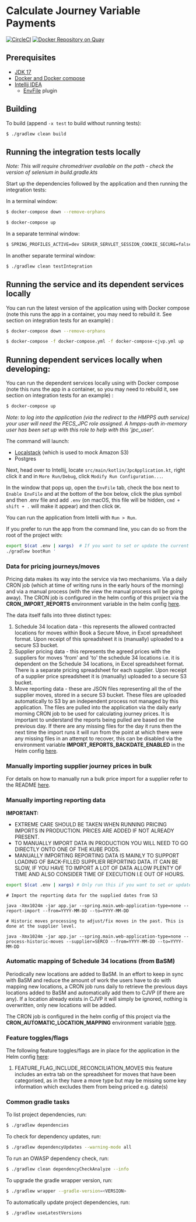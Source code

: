 # Calculate Journey Variable Payments

[![CircleCI](https://circleci.com/gh/ministryofjustice/calculate-journey-variable-payments/tree/main.svg?style=svg)](https://circleci.com/gh/ministryofjustice/calculate-journey-variable-payments)
[![Docker Repository on Quay](https://quay.io/repository/hmpps/calculate-journey-variable-payments/status)](https://quay.io/repository/hmpps/calculate-journey-variable-payments)
## Prerequisites

- [JDK 17](https://openjdk.java.net/projects/jdk/17/)
- [Docker and Docker compose](https://docs.docker.com/get-docker/)
- [Intellij IDEA](https://www.jetbrains.com/idea/)
  - [EnvFile](https://plugins.jetbrains.com/plugin/7861-envfile) plugin

## Building

To build (append `-x test` to build without running tests):
```bash
$ ./gradlew clean build
```

## Running the integration tests locally

*Note: This will require chromedriver available on the path - check the version of selenium in build.gradle.kts*

Start up the dependencies followed by the application and then running the integration tests:

In a terminal window:
```bash
$ docker-compose down --remove-orphans

$ docker-compose up
```

In a separate terminal window:
```bash
$ SPRING_PROFILES_ACTIVE=dev SERVER_SERVLET_SESSION_COOKIE_SECURE=false ./gradlew bootRun
```

In another separate terminal window:
```bash
$ ./gradlew clean testIntegration
```

## Running the service and its dependent services locally

You can run the latest version of the application using with Docker compose (note this runs the app in a container, you may need to rebuild it. See section on integration tests for an example) :

```bash
$ docker-compose down --remove-orphans

$ docker-compose -f docker-compose.yml -f docker-compose-cjvp.yml up
```

## Running dependent services locally when developing:

You can run the dependent services locally using with Docker compose (note this runs the app in a container, so you may need to rebuild it, see section on integration tests for an example) :

```bash
$ docker-compose up
```

*Note: to log into the application (via the redirect to the HMPPS auth service) your user will need the PECS_JPC role assigned. A hmpps-auth in-memory user has been set up with this role to help with this 'jpc_user'.*

The command will launch:

- [Localstack](https://github.com/localstack/localstack) (which is used to mock Amazon S3)
- Postgres

Next, head over to Intellij, locate `src/main/kotlin/JpcApplication.kt`, right click it and in `More Run/Debug`, click `Modify Run Configuration...`.

In the window that pops up, open the `EnvFile` tab, check the box next to `Enable EnvFile` and at the bottom of the box below, click the plus symbol and then .env file and add `.env` (on macOS, this file will be hidden, `cmd + shift + .` will make it appear) and then click `OK`.

You can run the application from Intelli with `Run > Run`.

If you prefer to run the app from the command line, you can do so from the root of the project with:

```bash
export $(cat .env | xargs)  # If you want to set or update the current shell environment
./gradlew bootRun '
```

### Data for pricing journeys/moves

Pricing data makes its way into the service via two mechanisms. Via a daily CRON job (which at time of writing runs in 
the early hours of the morning) and via a manual process (with the view the manual process will be going away). The 
CRON job is configured in the helm config of this project via the **CRON_IMPORT_REPORTS** environment variable in the
helm config [here](https://github.com/ministryofjustice/calculate-journey-variable-payments/tree/main/helm_deploy).

The data itself falls into three distinct types:

1. Schedule 34 location data - this represents the allowed contracted locations for moves within Book a Secure Move, in 
   Excel spreadsheet format. Upon receipt of this spreadsheet it is (manually) uploaded to a secure S3 bucket.
2. Supplier pricing data - this represents the agreed prices with the suppliers for moves 'from' and 'to' the schedule 
   34 locations i.e. it is dependent on the Schedule 34 locations, in Excel spreadsheet format. There is a separate 
   pricing spreadsheet for each supplier. Upon receipt of a supplier price spreadsheet it is (manually) uploaded to a 
   secure S3 bucket.
3. Move reporting data - these are JSON files representing all the of the supplier moves, stored in a secure S3 bucket. 
   These files are uploaded automatically to S3 by an independent process not managed by this application.  The files 
   are pulled into the application via the daily early morning CRON job to be used for calculating journey prices. It is
   important to understand the reports being pulled are based on the previous day. If there are any missing files for
   the day it runs then the next time the import runs it will run from the point at which there were any missing files in an attempt
   to recover, this can be disabled via the environment variable **IMPORT_REPORTS_BACKDATE_ENABLED** in the Helm config
   [here](https://github.com/ministryofjustice/calculate-journey-variable-payments/tree/main/helm_deploy).

### Manually importing supplier journey prices in bulk

For details on how to manually run a bulk price import for a supplier refer to the README [here](scripts/bulk_price_upload/README.md).

### Manually importing reporting data

**IMPORTANT:**

- EXTREME CARE SHOULD BE TAKEN WHEN RUNNING PRICING IMPORTS IN PRODUCTION. PRICES ARE ADDED IF NOT ALREADY PRESENT.
- TO MANUALLY IMPORT DATA IN PRODUCTION YOU WILL NEED TO GO DIRECTLY ONTO ONE OF THE KUBE PODS.
- MANUALLY IMPORTING REPORTING DATA IS MAINLY TO SUPPORT LOADING OF BACK-FILLED SUPPLIER REPORTING DATA. IT CAN BE SLOW, 
  IF YOU HAVE TO IMPORT A LOT OF DATA ALLOW PLENTY OF TIME AND ALSO CONSIDER TIME OF EXECUTION I.E OUT OF HOURS.

```bash
export $(cat .env | xargs) # Only run this if you want to set or update the current local environment
```
```
# Import the reporting data for the supplied dates from S3

java -Xmx1024m -jar app.jar --spring.main.web-application-type=none --report-import --from=YYYY-MM-DD --to=YYYY-MM-DD
```
```
# Historic moves processing to adjust/fix moves in the past. This is done at the supplier level.

java -Xmx1024m -jar app.jar --spring.main.web-application-type=none --process-historic-moves --supplier=SERCO --from=YYYY-MM-DD --to=YYYY-MM-DD
```

### Automatic mapping of Schedule 34 locations (from BaSM)

Periodically new locations are added to BaSM. In an effort to keep in sync with BaSM and reduce the amount of work
the users have to do with mapping new locations, a CRON job runs daily to retrieve the previous days locations added to
BaSM and automatically add them to CJVP (if there are any).  If a location already exists in CJVP it will simply be
ignored, nothing is overwritten, only new locations will be added.

The CRON job is configured in the helm config of this project via the **CRON_AUTOMATIC_LOCATION_MAPPING** environment variable [here](https://github.com/ministryofjustice/calculate-journey-variable-payments/tree/main/helm_deploy).

### Feature toggles/flags

The following feature toggles/flags are in place for the application in the Helm config [here](https://github.com/ministryofjustice/calculate-journey-variable-payments/tree/main/helm_deploy):

1. FEATURE_FLAG_INCLUDE_RECONCILIATION_MOVES this feature includes an extra tab on the spreadsheet for moves that have been
   categorised, as in they have a move type but may be missing some key information which excludes them from being priced e.g. date(s)

### Common gradle tasks 
To list project dependencies, run:
```bash
$ ./gradlew dependencies
```

To check for dependency updates, run:
```bash
$ ./gradlew dependencyUpdates --warning-mode all
```

To run an OWASP dependency check, run:
```bash
$ ./gradlew clean dependencyCheckAnalyze --info
```

To upgrade the gradle wrapper version, run:
```bash
$ ./gradlew wrapper --gradle-version=<VERSION>
```
To automatically update project dependencies, run:
```bash
$ ./gradlew useLatestVersions
```
